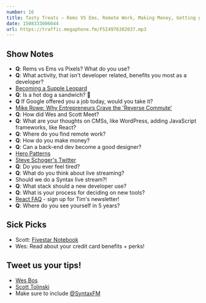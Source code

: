 ```yaml
---
number: 16
title: Tasty Treats — Rems VS Ems, Remote Work, Making Money, Getting good at Design + more! 🍬
date: 1508333006044
url: https://traffic.megaphone.fm/FSI4976382037.mp3
---
```


## Show Notes


* **Q**: Rems vs Ems vs Pixels? What do you use?
* **Q**: What activity, that isn't developer related, benefits you most as a developer?
* [Becoming a Supple Leopard](https://www.amazon.com/gp/product/1936608588/ref=as_li_tl?ie=UTF8&camp=1789&creative=9325&creativeASIN=1936608588&linkCode=as2&tag=leveluptuts01-20&linkId=b9f598d6432ce7394e5b0510fe0bebba)
* **Q**: Is a hot dog a sandwich? 🌭
* **Q** If Google offered you a job today, would you take it?
* [Mike Rowe: Why Entrepreneurs Crave the 'Reverse Commute'](https://www.youtube.com/watch?v=3K-b7CZaPpw)
* **Q**: How did Wes and Scott Meet?
* **Q**: What are your thoughts on CMSs, like WordPress, adding JavaScript frameworks, like React?
* **Q**: Where do you find remote work?
* **Q**: How do you make money?
* **Q**: Can a back-end dev become a good designer?
* [Hero Patterns](http://www.heropatterns.com/)
* [Steve Schoger's Twitter](https://twitter.com/steveschoger)
* **Q**: Do you ever feel tired?
* **Q**: What do you think about live streaming?
* Should we do a Syntax live stream?!
* **Q**: What stack should a new developer use?
* **Q**: What is your process for deciding on new tools?
* [React FAQ](https://reactfaq.site/) - sign up for Tim's newsletter!
* **Q**: Where do you see yourself in 5 years?

## Sick Picks
* Scott: [Fivestar Notebook](http://amzn.to/2xNmnCH)
* Wes: Read about your credit card benefits + perks!

## Tweet us your tips!
* [Wes Bos](https://twitter.com/wesbos)
* [Scott Tolinski](https://twitter.com/stolinski)
* Make sure to include [@SyntaxFM](https://twitter.com/SyntaxFM)

